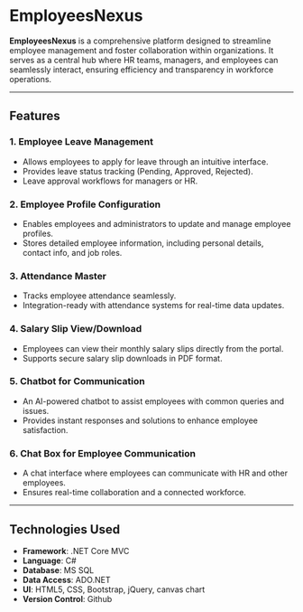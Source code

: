 # EmployeesNexus  

**EmployeesNexus** is a comprehensive platform designed to streamline employee management and foster collaboration within organizations. It serves as a central hub where HR teams, managers, and employees can seamlessly interact, ensuring efficiency and transparency in workforce operations.

---

## **Features**  

### 1. **Employee Leave Management**  
- Allows employees to apply for leave through an intuitive interface.  
- Provides leave status tracking (Pending, Approved, Rejected).  
- Leave approval workflows for managers or HR.  

### 2. **Employee Profile Configuration**  
- Enables employees and administrators to update and manage employee profiles.  
- Stores detailed employee information, including personal details, contact info, and job roles.  

### 3. **Attendance Master**  
- Tracks employee attendance seamlessly.  
- Integration-ready with attendance systems for real-time data updates.  

### 4. **Salary Slip View/Download**  
- Employees can view their monthly salary slips directly from the portal.  
- Supports secure salary slip downloads in PDF format.  

### 5. **Chatbot for Communication**  
- An AI-powered chatbot to assist employees with common queries and issues.  
- Provides instant responses and solutions to enhance employee satisfaction.  

### 6. **Chat Box for Employee Communication**  
- A chat interface where employees can communicate with HR and other employees.  
- Ensures real-time collaboration and a connected workforce.  

---

## **Technologies Used**  

- **Framework**: .NET Core MVC  
- **Language**: C#  
- **Database**: MS SQL  
- **Data Access**: ADO.NET  
- **UI**: HTML5, CSS, Bootstrap, jQuery, canvas chart 
- **Version Control**: Github  

